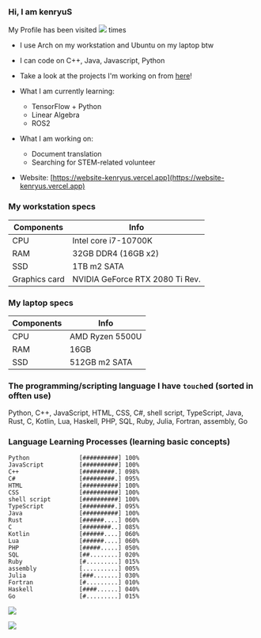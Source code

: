 ### Hi, I am kenryuS

My Profile has been visited ![](https://komarev.com/ghpvc/?username=your-github-username&color=green&style=for-the-badge) times

- I use Arch on my workstation and Ubuntu on my laptop btw
- I can code on C++, Java, Javascript, Python
- Take a look at the projects I'm working on from [here](https://github.com/kenryuS?tab=projects)!
- What I am currently learning:
    - TensorFlow + Python
    - Linear Algebra
    - ROS2
- What I am working on:
    - Document translation
    - Searching for STEM-related volunteer

- Website: [https://website-kenryus.vercel.app](https://website-kenryus.vercel.app)

### My workstation specs

|Components|Info|
|---|---|
|CPU|Intel core i7-10700K|
|RAM|32GB DDR4 (16GB x2)|
|SSD|1TB m2 SATA|
|Graphics card|NVIDIA GeForce RTX 2080 Ti Rev.|

### My laptop specs

|Components|Info|
|---|---|
|CPU|AMD Ryzen 5500U|
|RAM|16GB|
|SSD|512GB m2 SATA|

### The programming/scripting language I have `touch`ed (sorted in offten use)

Python, C++, JavaScript, HTML, CSS, C#, shell script, TypeScript, Java, Rust, C, Kotlin, Lua, Haskell, PHP, SQL, Ruby, Julia, Fortran, assembly, Go

### Language Learning Processes (learning basic concepts)

```
Python              [##########] 100%
JavaScript          [##########] 100%
C++                 [#########.] 098%
C#                  [#########.] 095%
HTML                [##########] 100%
CSS                 [##########] 100%
shell script        [##########] 100%
TypeScript          [#########.] 095%
Java                [##########] 100%
Rust                [######....] 060%
C                   [########..] 085%
Kotlin              [######....] 060%
Lua                 [######....] 060%
PHP                 [#####.....] 050%
SQL                 [##........] 020%
Ruby                [#.........] 015%
assembly            [..........] 005%
Julia               [###.......] 030%
Fortran             [#.........] 010%
Haskell             [####......] 040%
Go                  [#.........] 015%
```

<img align=center src="https://github-readme-stats-mu-wine.vercel.app/api?username=kenryuS&show_icons=true&theme=onedark"><br>

<img align=center src="https://github-readme-stats-mu-wine.vercel.app/api/top-langs/?username=kenryuS&layout=compact&theme=onedark">
